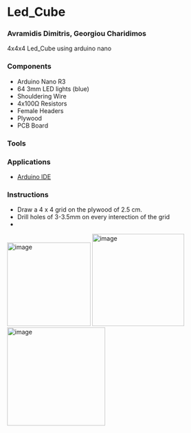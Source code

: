 # Led_Cube

### Avramidis Dimitris, Georgiou Charidimos
4x4x4 Led_Cube using arduino nano

### Components
* Arduino Nano R3
* 64 3mm LED lights (blue)
* Shouldering Wire
* 4x100Ω Resistors
* Female Headers
* Plywood
* PCB Board

### Tools

### Applications
* [Arduino IDE](https://www.arduino.cc/en/software)

### Instructions
* Draw a 4 x 4 grid on the plywood of 2.5 cm.
* Drill holes of 3-3.5mm on every interection of the grid
* 
<img width="194" alt="image" src="https://user-images.githubusercontent.com/62250029/209442769-39f77f45-b018-4efc-8e19-dcfe463ecd26.png">


<img width="214" alt="image" src="https://user-images.githubusercontent.com/62250029/209443141-75718a10-ca37-42f7-8c0b-e0577c445d23.png">
<img width="228" alt="image" src="https://user-images.githubusercontent.com/62250029/209442673-a133c5c6-120b-4468-bc7f-21e467e6fc11.png">
